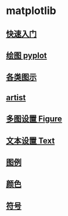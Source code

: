 # matplotlib

## [快速入门](quickstart.ipynb)
## [绘图 pyplot](pyplot.ipynb)
## [各类图示](all_pic.ipynb)
## [artist](artist.ipynb)
## [多图设置 Figure](figure.ipynb)
## [文本设置 Text](Text.ipynb)
## [图例](legend.ipynb)
## [颜色](color.ipynb)
## [符号](Symbol.md)